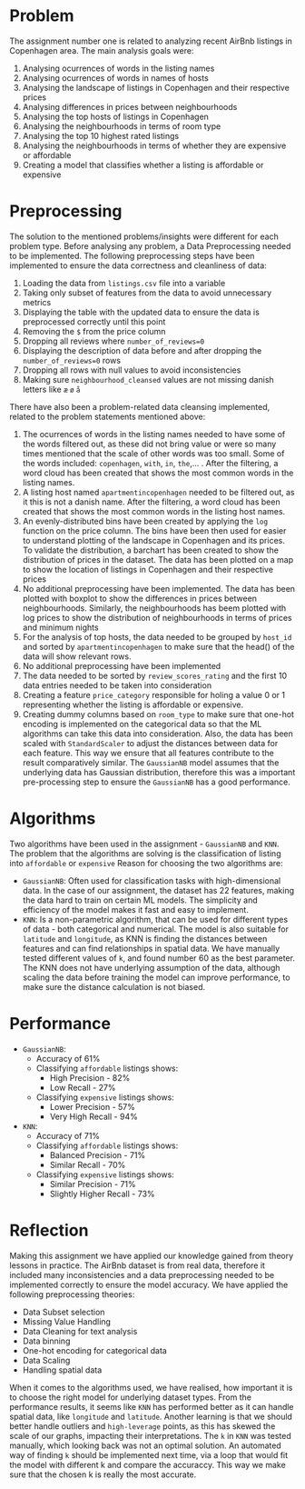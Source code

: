 # Problem
The assignment number one is related to analyzing recent AirBnb listings in Copenhagen area. The main analysis goals were:
1. Analysing ocurrences of words in the listing names
2. Analysing ocurrences of words in names of hosts
3. Analysing the landscape of listings in Copenhagen and their respective prices
4. Analysing differences in prices between neighbourhoods
5. Analysing the top hosts of listings in Copenhagen
6. Analysing the neighbourhoods in terms of room type
7. Analysing the top 10 highest rated listings
8. Analysing the neighbourhoods in terms of whether they are expensive or affordable
9. Creating a model that classifies whether a listing is affordable or expensive

# Preprocessing
The solution to the mentioned problems/insights were different for each problem type. Before analysing any problem, 
a Data Preprocessing needed to be implemented. The following preprocessing steps have been implemented to ensure 
the data correctness and cleanliness of data:
1. Loading the data from `listings.csv` file into a variable
2. Taking only subset of features from the data to avoid unnecessary metrics
3. Displaying the table with the updated data to ensure the data is preprocessed correctly until this point
4. Removing the `$` from the price column
5. Dropping all reviews where `number_of_reviews=0`
6. Displaying the description of data before and after dropping the `number_of_reviews=0` rows  
7. Dropping all rows with null values to avoid inconsistencies
8. Making sure `neighbourhood_cleansed` values are not missing danish letters like `æ` `ø` `å`

There have also been a problem-related data cleansing implemented, related to the problem statements mentioned above:
1. The ocurrences of words in the listing names needed to have some of the words filtered out, as these did not bring 
value or were so many times mentioned that the scale of other words was too small. Some of the words included: `copenhagen`,
`with`, `in`, `the`,... . After the filtering, a word cloud has been created that shows the most common words in the listing names. 
2. A listing host named `apartmentincopenhagen` needed to be filtered out, as it this is not a danish name. After the filtering,
a word cloud has been created that shows the most common words in the listing host names.
3. An evenly-distributed bins have been created by applying the `log` function on the price column. The bins have been 
then used for easier to understand plotting of the landscape in Copenhagen and its prices. To validate the distribution,
a barchart has been created to show the distribution of prices in the dataset. The data has been plotted on a map to 
show the location of listings in Copenhagen and their respective prices
4. No additional preprocessing have been implemented. The data has been plotted with boxplot to show the differences in 
prices between neighbourhoods. Similarly, the neighbourhoods has beem plotted with log prices to show the distribution
of neighbourhoods in terms of prices and minimum nights
5. For the analysis of top hosts, the data needed to be grouped by `host_id` and sorted by `apartmentincopenhagen` 
to make sure that the head() of the data will show relevant rows.
6. No additional preprocessing have been implemented
7. The data needed to be sorted by `review_scores_rating` and the first 10 data entries needed to be taken into 
consideration  
8. Creating a feature `price_category` responsible for holing a value 0 or 1 representing whether the listing is affordable or expensive.
9. Creating dummy columns based on `room_type` to make sure that one-hot encoding is implemented on the categorical data 
so that the ML algorithms can take this data into consideration. Also, the data has been scaled with `StandardScaler` 
to adjust the distances between data for each feature. This way we ensure that all features contribute to the result comparatively similar.
The `GaussianNB` model assumes that the underlying data has Gaussian distribution, therefore this was a important 
pre-processing step to ensure the `GaussianNB` has a good performance.

# Algorithms
Two algorithms have been used in the assignment - `GaussianNB` and `KNN`. The problem that the algorithms are solving is 
the classification of listing into `affordable` or `expensive` 
Reason for choosing the two algorithms are:
* `GaussianNB`: Often used for classification tasks with high-dimensional data. In the case of our assignment, the dataset has
22 features, making the data hard to train on certain ML models. The simplicity and efficiency of the model makes it fast and easy to implement. 
* `KNN`: Is a non-parametric algorithm, that can be used for different types of data - both categorical and numerical. 
The model is also suitable for `latitude` and `longitude`, as KNN is finding the distances between features and can find 
relationships in spatial data. We have manually tested different values of `k`, and found number 60 as the best parameter. 
The KNN does not have underlying assumption of the data, although scaling the data before training the model can 
improve performance, to make sure the distance calculation is not biased.

# Performance
* `GaussianNB`: 
  * Accuracy of 61%
  * Classifying `affordable` listings shows:
    * High Precision - 82%
    * Low Recall - 27%
  * Classifying `expensive` listings shows:
    * Lower Precision - 57%
    * Very High Recall - 94% 
* `KNN`:
  * Accuracy of 71% 
  * Classifying `affordable` listings shows:
    * Balanced Precision - 71% 
    * Similar Recall - 70% 
  * Classifying `expensive` listings shows:
    * Similar Precision - 71% 
    * Slightly Higher Recall - 73%

# Reflection
Making this assignment we have applied our knowledge gained from theory lessons in practice. The AirBnb dataset is from
real data, therefore it included many inconsistencies and a data preprocessing needed to be implemented correctly to ensure
the model accuracy. We have applied the following preprocessing theories:
* Data Subset selection
* Missing Value Handling
* Data Cleaning for text analysis
* Data binning
* One-hot encoding for categorical data
* Data Scaling
* Handling spatial data

When it comes to the algorithms used, we have realised, how important it is to choose the right model for 
underlying dataset types. From the performance results, it seems like `KNN` has performed better as it can handle spatial data,
like `longitude` and `latitude`.
Another learning is that we should better handle outliers and `high-leverage` points, as this has skewed the scale of our graphs, 
impacting their interpretations.
The `k` in `KNN` was tested manually, which looking back was not an optimal solution. An automated way of finding `k` 
should be implemented next time, via a loop that would fit the model with different k and compare the accuraccy. 
This way we make sure that the chosen k is really the most accurate. 
